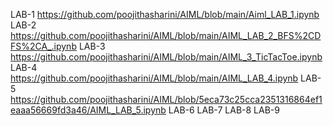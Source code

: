 LAB-1  https://github.com/poojithasharini/AIML/blob/main/Aiml_LAB_1.ipynb
LAB-2  https://github.com/poojithasharini/AIML/blob/main/AIML_LAB_2_BFS%2CDFS%2CA_.ipynb
LAB-3  https://github.com/poojithasharini/AIML/blob/main/AIML_3_TicTacToe.ipynb
LAB-4  https://github.com/poojithasharini/AIML/blob/main/AIML_LAB_4.ipynb
LAB-5  https://github.com/poojithasharini/AIML/blob/5eca73c25cca2351316864ef1eaaa56669fd3a46/AIML_LAB_5.ipynb
LAB-6
LAB-7
LAB-8
LAB-9
